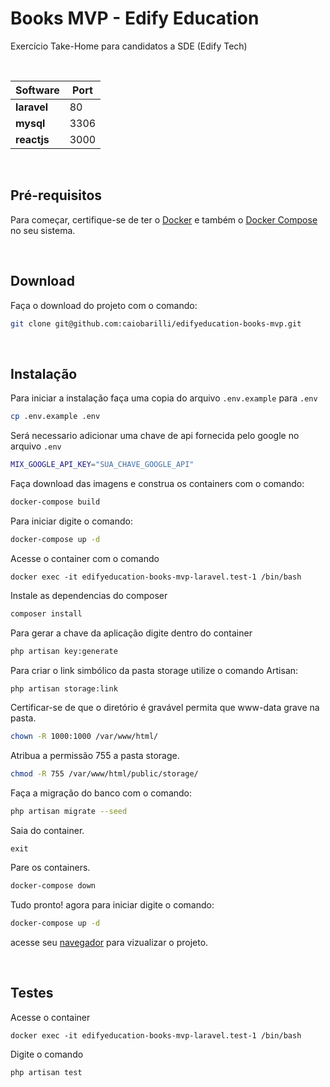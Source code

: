 # Books MVP - Edify Education

Exercício Take-Home para candidatos a SDE (Edify Tech)

<br />

| Software       | Port |
| -------------- | ---- |
| **laravel**    | 80   |
| **mysql**      | 3306 |
| **reactjs**    | 3000 |

<br />

## Pré-requisitos

Para começar, certifique-se de ter o [Docker](https://docs.docker.com/) e também o [Docker Compose](https://docs.docker.com/compose/install/) no seu sistema.

<br />

## Download

Faça o download do projeto com o comando:

```sh
git clone git@github.com:caiobarilli/edifyeducation-books-mvp.git
```

<br />

## Instalação

Para iniciar a instalação faça uma copia do arquivo ``.env.example`` para ``.env``

```sh
cp .env.example .env
```

Será necessario adicionar uma chave de api fornecida pelo google no arquivo ``.env``

```sh
MIX_GOOGLE_API_KEY="SUA_CHAVE_GOOGLE_API"
```

Faça download das imagens e construa os containers com o comando:

```sh
docker-compose build
```

Para iniciar digite o comando:

```sh
docker-compose up -d
```

Acesse o container com o comando

```
docker exec -it edifyeducation-books-mvp-laravel.test-1 /bin/bash
```

Instale as dependencias do composer

```sh
composer install
```

Para gerar a chave da aplicação digite dentro do container

```sh
php artisan key:generate
```

Para criar o link simbólico da pasta storage utilize o comando Artisan:

```sh
php artisan storage:link
```

Certificar-se de que o diretório é gravável permita que www-data grave na pasta.

```sh
chown -R 1000:1000 /var/www/html/
```

Atribua a permissão 755 a pasta storage.

```sh
chmod -R 755 /var/www/html/public/storage/
```

Faça a migração do banco com o comando:

```sh
php artisan migrate --seed
```

Saia do container.

```
exit
```

Pare os containers.

```sh
docker-compose down
```

Tudo pronto! agora para iniciar digite o comando:

```sh
docker-compose up -d
```

acesse seu [navegador](http://localhost/) para vizualizar o projeto.

<br>

## Testes

Acesse o container

```
docker exec -it edifyeducation-books-mvp-laravel.test-1 /bin/bash
```

Digite o comando

```
php artisan test
```
